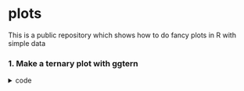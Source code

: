 # plots
This is a public repository which shows how to do fancy plots in R with simple data

### 1. Make a ternary plot with ggtern 

<details><summary> code </summary>

``` r
suppressPackageStartupMessages(library(ggtern)) # library for loading the ggtern pacakge
library(tidyverse)                              # library for loading the tidyverse package for data analysis

data=tibble(x=runif(200),  y = runif(200),  z = runif(200), time=rep(seq(1:10),20))


ggtern(data, aes(x,y,z)) +                 # This line creates a ternary plot using the ggtern package. The data is mapped to the x, y, and z aesthetics.
  geom_point() +                             # This line adds points to the ternary plot
  theme_rgbw() +                             # This line applies the theme_rgbw() theme to the plot
  stat_density_tern(geom = 'polygon',        # This line adds a density polygon to the plot, with the fill and alpha aesthetics mapped to the density level        
                    aes(fill  = after_stat(level),
                        alpha = after_stat(level)), bdl=0.001) +
  scale_fill_gradient(low = "blue",high = "red")  +       # This line scales the fill color of the density polygon from blue to red
  guides(color = "none", fill = "none", alpha = "none")   # This line removes the color, fill, and alpha guides from the plot
#> Warning: Removed 1 rows containing non-finite values (`StatDensityTern()`).
```

![](https://i.imgur.com/dKAw1Bq.png)<!-- -->

<sup>Created on 2023-01-19 with [reprex v2.0.2](https://reprex.tidyverse.org)</sup>
  
</details>
